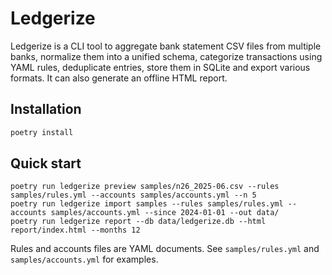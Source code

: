 # Ledgerize

Ledgerize is a CLI tool to aggregate bank statement CSV files from multiple banks, normalize them into a unified schema, categorize transactions using YAML rules, deduplicate entries, store them in SQLite and export various formats. It can also generate an offline HTML report.

## Installation

```bash
poetry install
```

## Quick start

```
poetry run ledgerize preview samples/n26_2025-06.csv --rules samples/rules.yml --accounts samples/accounts.yml --n 5
poetry run ledgerize import samples --rules samples/rules.yml --accounts samples/accounts.yml --since 2024-01-01 --out data/
poetry run ledgerize report --db data/ledgerize.db --html report/index.html --months 12
```

Rules and accounts files are YAML documents. See `samples/rules.yml` and `samples/accounts.yml` for examples.
